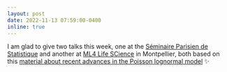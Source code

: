 ```yaml
---
layout: post
date: 2022-11-13 07:59:00-0400
inline: true
---
```


I am glad to give two talks this week, one at the [Séminaire Parisien de Statistique](https://sites.google.com/site/semstats/ann%C3%A9e-2022-2023/s%C3%A9ance-du-14-novembre-2022) and another at [ML4 Life SCience](https://ml4lifesciences.sciencesconf.org/) in Montpellier, both based on this [material about recent advances in the Poisson lognormal model](assets/talks/talks_11-22.html) :sparkles:

